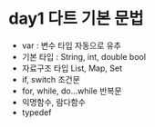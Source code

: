 # day1 다트 기본 문법
- var : 변수 타입 자동으로 유추
- 기본 타입 : String, int, double bool
- 자료구조 타입 List, Map, Set
- if, switch 조건문
- for, while, do...while 반복문
- 익명함수, 람다함수
- typedef
